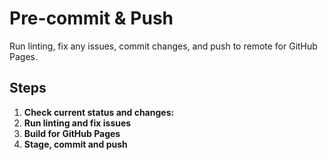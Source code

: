 # Pre-commit & Push

Run linting, fix any issues, commit changes, and push to remote for GitHub Pages.

## Steps
1. **Check current status and changes:**
2. **Run linting and fix issues**
3. **Build for GitHub Pages**
4. **Stage, commit and push**